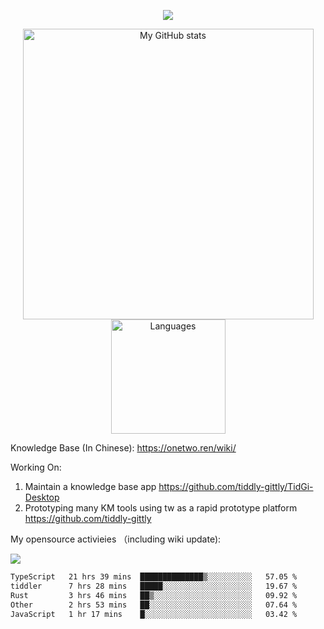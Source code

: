 <a href="https://github.com/linonetwo">
    <p align="center">
        <img src="https://github-profile-trophy.vercel.app/?username=linonetwo&column=7&theme=onedark"/>
    </p>
</a>
<a align="center" href="https://github.com/linonetwo">
  <p align="center">
    <img src="https://github-readme-stats.vercel.app/api?username=linonetwo&show_icons=true&count_private=true" alt="My GitHub stats" width="465"/>
    <img src="https://github-readme-stats.vercel.app/api/top-langs/?username=linonetwo&layout=compact&langs_count=10" alt="Languages" height="183">
  </p>
</a>

Knowledge Base (In Chinese): https://onetwo.ren/wiki/

Working On: 

1. Maintain a knowledge base app https://github.com/tiddly-gittly/TidGi-Desktop
1. Prototyping many KM tools using tw as a rapid prototype platform https://github.com/tiddly-gittly

My opensource activieies （including wiki update):

![](https://visitor-badge.glitch.me/badge?page_id=linonetwo.linonetwo)

<!--START_SECTION:waka-->

```txt
TypeScript   21 hrs 39 mins  ██████████████▒░░░░░░░░░░   57.05 %
tiddler      7 hrs 28 mins   █████░░░░░░░░░░░░░░░░░░░░   19.67 %
Rust         3 hrs 46 mins   ██▒░░░░░░░░░░░░░░░░░░░░░░   09.92 %
Other        2 hrs 53 mins   ██░░░░░░░░░░░░░░░░░░░░░░░   07.64 %
JavaScript   1 hr 17 mins    █░░░░░░░░░░░░░░░░░░░░░░░░   03.42 %
```

<!--END_SECTION:waka-->
